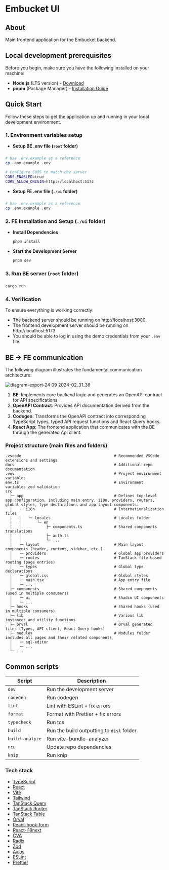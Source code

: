 # Embucket UI

## About

Main frontend application for the Embucket backend.

## Local development prerequisites

Before you begin, make sure you have the following installed on your machine:

- **Node.js** (LTS version) - [Download](https://nodejs.org)
- **pnpm** (Package Manager) - [Installation Guide](https://pnpm.io)

## Quick Start

Follow these steps to get the application up and running in your local development environment.

### 1. Environment variables setup

- **Setup BE .env file (`root` folder)**

#####

```bash
# Use .env.example as a reference
cp .env.example .env

# Configure CORS to match dev server
CORS_ENABLED=true
CORS_ALLOW_ORIGIN=http://localhost:5173
```

- **Setup FE .env file (`./ui` folder)**

#####

```bash
# Use .env.example as a reference
cp .env.example .env
```

### 2. FE Installation and Setup (`./ui` folder)

- **Install Dependencies**

  ```bash
  pnpm install
  ```

- **Start the Development Server**

  ```bash
  pnpm dev
  ```

### 3. Run BE server (`root` folder)

#####

```bash
cargo run
```

### 4. Verification

To ensure everything is working correctly:

- The backend server should be running on http://localhost:3000.
- The frontend development server should be running on http://localhost:5173.
- You should be able to log in using the demo credentials from your `.env` file.

## BE -> FE communication

The following diagram illustrates the fundamental communication architecture:

![diagram-export-24 09 2024-02_31_36](https://github.com/user-attachments/assets/3ddd4026-876a-4667-9c11-21f2f32760c5)

1. **BE**: Implements core backend logic and generates an OpenAPI contract for API specifications.
2. **OpenAPI Contract**: Provides API documentation derived from the backend.
3. **Codegen**: Transforms the OpenAPI contract into corresponding TypeScript types, typed API request functions and React Query hooks.
4. **React App**: The frontend application that communicates with the BE through the generated Api client.

### Project structure (main files and folders)

```text
.vscode                                         # Recommended VSCode extensions and settings
docs                                            # Additional repo documentation
.env                                            # Project environment variables
env.ts                                          # Environment variables zod validation
src
  ├─ app                                        # Defines top-level app configuration, including main entry, i18n, providers, routers, global styles, type declarations and app layout components.
  │   ├─ i18n                                   # Internationalization files
  |   |   └─ locales                            # Locales folder
  |   |       └─ en
  |   |           ├─ components.ts              # Shared components translations
  |   |           ├─ auth.ts
  |   |           └─ ...
  │   ├─ layout                                 # Main layout components (header, content, sidebar, etc.)
  │   ├─ providers                              # Global app providers
  │   ├─ routes                                 # TanStack file-based routing (page entries)
  │   ├─ types                                  # Global type declarations
  │   ├─ global.css                             # Global styles
  │   ├─ main.tsx                               # App entry file
  │   └─ ...
  ├─ components                                 # Shared components (used in multiple consumers)
  │   ├─ ui                                     # Shadcn UI components
  │   └─ ...
  ├─ hooks                                      # Shared hooks (used in multiple consumers)
  ├─ lib                                        # Various lib instances and utility functions
  ├─ orval                                      # Orval generated files (Types, API client, React Query hooks)
  ├─ modules                                    # Modules folder includes all pages and their related components
  │   ├─ sql-editor
  │   └─ ...
  └─ ...
```

## Common scripts

| Script          | Description                               |
| --------------- | ----------------------------------------- |
| `dev`           | Run the development server                |
| `codegen`       | Run codegen                               |
| `lint`          | Lint with ESLint + fix errors             |
| `format`        | Format with Prettier + fix errors         |
| `typecheck`     | Run tcs                                   |
| `build`         | Run the build outputting to `dist` folder |
| `build:analyze` | Run vite-bundle-analyzer                  |
| `ncu`           | Update repo dependencies                  |
| `knip`          | Run knip                                  |

### Tech stack

- [TypeScript](https://www.typescriptlang.org)
- [React](https://react.dev)
- [Vite](https://vitejs.dev)
- [Tailwind](https://tailwindcss.com)
- [TanStack Query](https://tanstack.com/query)
- [TanStack Router](https://tanstack.com/router)
- [TanStack Table](https://tanstack.com/table)
- [Orval](https://orval.dev)
- [React-hook-form](https://react-hook-form.com)
- [React-i18next](https://react.i18next.com)
- [CVA](https://cva.style/docs)
- [Radix](https://www.radix-ui.com)
- [Zod](https://zod.dev)
- [Axios](https://axios-http.com)
- [ESLint](https://eslint.org)
- [Prettier](https://prettier.io)
